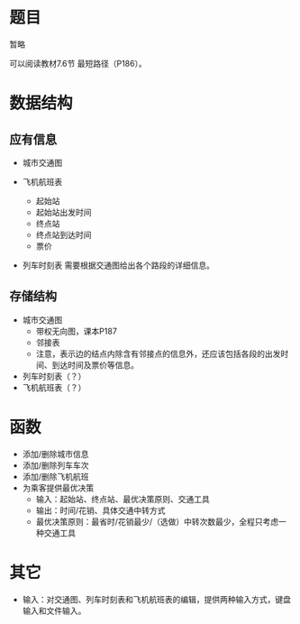 # 题目

暂略

可以阅读教材7.6节 最短路径（P186）。

# 数据结构

## 应有信息

- 城市交通图

- 飞机航班表
  - 起始站
  - 起始站出发时间
  - 终点站
  - 终点站到达时间
  - 票价

- 列车时刻表
    需要根据交通图给出各个路段的详细信息。

## 存储结构

- 城市交通图
  - 带权无向图，课本P187
  - 邻接表
  - 注意，表示边的结点内除含有邻接点的信息外，还应该包括各段的出发时间、到达时间及票价等信息。
- 列车时刻表（？）
- 飞机航班表（？）

# 函数

- 添加/删除城市信息
- 添加/删除列车车次
- 添加/删除飞机航班
- 为乘客提供最优决策
  - 输入：起始站、终点站、最优决策原则、交通工具
  - 输出：时间/花销、具体交通中转方式
  - 最优决策原则：最省时/花销最少/（选做）中转次数最少，全程只考虑一种交通工具

# 其它

- 输入：对交通图、列车时刻表和飞机航班表的编辑，提供两种输入方式，键盘输入和文件输入。